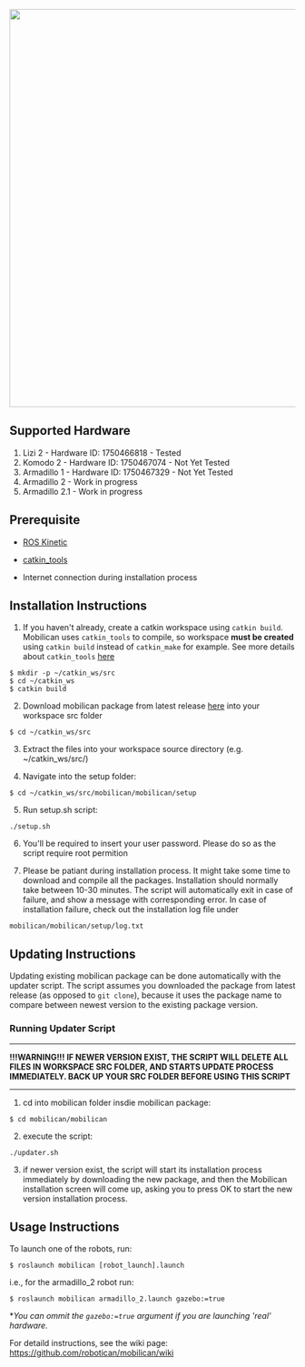 <p>
  <img src="/mobilican/docs/mobilican.png" width="700">
</p>

## Supported Hardware
1. Lizi 2 - Hardware ID: 1750466818 - Tested
2. Komodo 2 - Hardware ID: 1750467074 - Not Yet Tested
3. Armadillo 1 - Hardware ID: 1750467329 - Not Yet Tested
4. Armadillo 2 - Work in progress
5. Armadillo 2.1 - Work in progress

## Prerequisite 

* [ROS Kinetic](http://wiki.ros.org/kinetic/Installation/Ubuntu)

* [catkin_tools](https://catkin-tools.readthedocs.io/en/latest/installing.html#installing-on-ubuntu-with-apt-get)

* Internet connection during installation process

## Installation Instructions

1. If you haven't already, create a catkin workspace using ```catkin build```. Mobilican uses ```catkin_tools``` to compile, so workspace **must be created** using ```catkin build``` instead of ```catkin_make``` for example. See more details about ```catkin_tools``` [here](https://catkin-tools.readthedocs.io/en/latest/index.html)

```
$ mkdir -p ~/catkin_ws/src
$ cd ~/catkin_ws
$ catkin build
```

2. Download mobilican package from latest release [here](https://github.com/robotican/mobilican/releases) into your workspace src folder
```
$ cd ~/catkin_ws/src
```

3. Extract the files into your workspace source directory (e.g. ~/catkin_ws/src/)

4. Navigate into the setup folder:
```
$ cd ~/catkin_ws/src/mobilican/mobilican/setup
```

5. Run setup.sh script:
```
./setup.sh
```

6. You'll be required to insert your user password. Please do so as the script require root permition

7. Please be patiant during installation process. It might take some time to download and compile all the packages. Installation should normally take between 10-30 minutes. The script will automatically exit in case of failure, and show a message with corresponding error. In case of installation failure, check out the installation log file under 
```
mobilican/mobilican/setup/log.txt
```

## Updating Instructions
Updating existing mobilican package can be done automatically with the updater script.
The script assumes you downloaded the package from latest release (as opposed to ```git clone```), because it uses the package name to compare between newest version to the existing package version.

### Running Updater Script
********************************************
**!!!WARNING!!! IF NEWER VERSION EXIST, THE SCRIPT WILL DELETE ALL FILES IN WORKSPACE SRC FOLDER, AND STARTS UPDATE PROCESS IMMEDIATELY. BACK UP YOUR SRC FOLDER BEFORE USING THIS SCRIPT**
********************************************

1. cd into mobilican folder insdie mobilican package:
```
$ cd mobilican/mobilican
```
2. execute the script:
```
./updater.sh
```
3. if newer version exist, the script will start its installation process immediately by downloading the new package, and then the Mobilican installation screen will come up, asking you to press OK to start the new version installation process.  

## Usage Instructions
To launch one of the robots, run:

```$ roslaunch mobilican [robot_launch].launch```

i.e., for the armadillo_2 robot run:

```$ roslaunch mobilican armadillo_2.launch gazebo:=true```

\**You can ommit the ```gazebo:=true``` argument if you are launching 'real' hardware.*

For detaild instructions, see the wiki page:
https://github.com/robotican/mobilican/wiki


